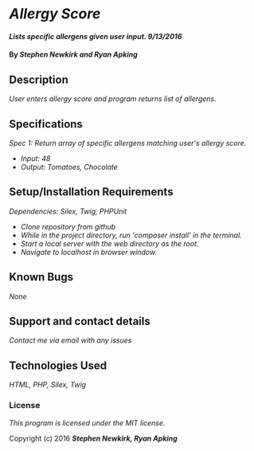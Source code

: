 # _Allergy Score_

#### _Lists specific allergens given user input. 9/13/2016_

#### By _**Stephen Newkirk and Ryan Apking**_

## Description

_User enters allergy score and program returns list of allergens._

## Specifications

_Spec 1: Return array of specific allergens matching user's allergy score._
* _Input: 48_
* _Output: Tomatoes, Chocolate_

## Setup/Installation Requirements

_Dependencies: Silex, Twig, PHPUnit_

* _Clone repository from github_
* _While in the project directory, run 'composer install' in the terminal._
* _Start a local server with the web directory as the root._
* _Navigate to localhost in browser window._

## Known Bugs

_None_

## Support and contact details

_Contact me via email with any issues_

## Technologies Used

_HTML, PHP, Silex, Twig_

### License

*This program is licensed under the MIT license.*

Copyright (c) 2016 **_Stephen Newkirk, Ryan Apking_**
